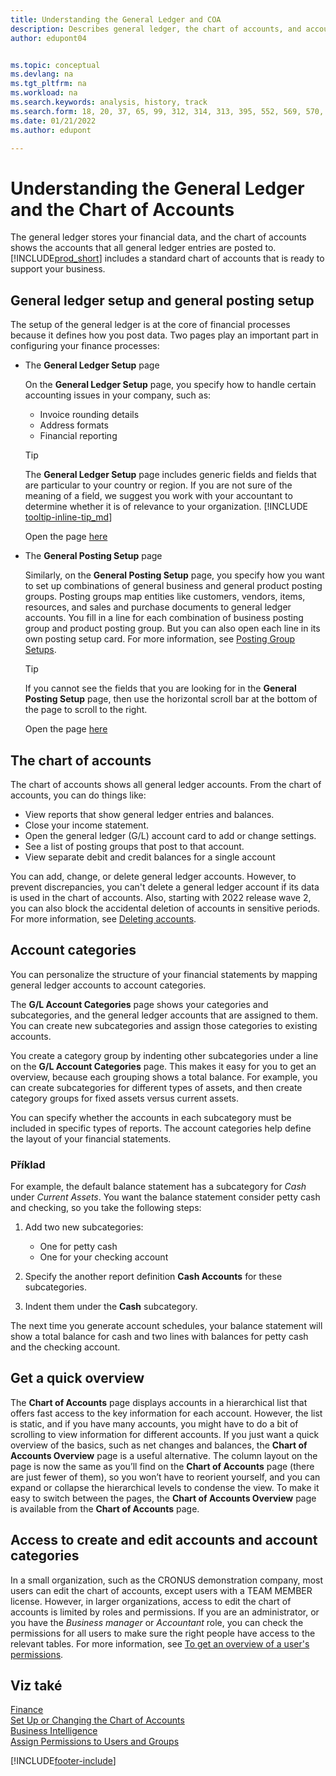 ```yaml
---
title: Understanding the General Ledger and COA
description: Describes general ledger, the chart of accounts, and account categories. Use the General Ledger Setup page to specify handling accounting issues in your company.
author: edupont04


ms.topic: conceptual
ms.devlang: na
ms.tgt_pltfrm: na
ms.workload: na
ms.search.keywords: analysis, history, track
ms.search.form: 18, 20, 37, 65, 99, 312, 314, 313, 395, 552, 569, 570, 634, 790, 791, 1158
ms.date: 01/21/2022
ms.author: edupont

---
```

# Understanding the General Ledger and the Chart of Accounts

The general ledger stores your financial data, and the chart of accounts shows the accounts that all general ledger entries are posted to. [!INCLUDE[prod_short](includes/prod_short.md)] includes a standard chart of accounts that is ready to support your business.

## General ledger setup and general posting setup

The setup of the general ledger is at the core of financial processes because it defines how you post data. Two pages play an important part in configuring your finance processes:

* The **General Ledger Setup** page

   On the **General Ledger Setup** page, you specify how to handle certain accounting issues in your company, such as:

   * Invoice rounding details
   * Address formats
   * Financial reporting

   > [!TIP]
   > The **General Ledger Setup** page includes generic fields and fields that are particular to your country or region. If you are not sure of the meaning of a field, we suggest you work with your accountant to determine whether it is of relevance to your organization. [!INCLUDE [tooltip-inline-tip_md](includes/tooltip-inline-tip_md.md)]

   Open the page [here](https://businesscentral.dynamics.com/?page=118)
* The **General Posting Setup** page

   Similarly, on the **General Posting Setup** page, you specify how you want to set up combinations of general business and general product posting groups. Posting groups map entities like customers, vendors, items, resources, and sales and purchase documents to general ledger accounts. You fill in a line for each combination of business posting group and product posting group. But you can also open each line in its own posting setup card. For more information, see [Posting Group Setups](finance-posting-groups.md).

   > [!TIP]
   > If you cannot see the fields that you are looking for in the **General Posting Setup** page, then use the horizontal scroll bar at the bottom of the page to scroll to the right.

   Open the page [here](https://businesscentral.dynamics.com/?page=314)

## The chart of accounts

The chart of accounts shows all general ledger accounts. From the chart of accounts, you can do things like:

* View reports that show general ledger entries and balances.
* Close your income statement.
* Open the general ledger (G/L) account card to add or change settings.
* See a list of posting groups that post to that account.
* View separate debit and credit balances for a single account

You can add, change, or delete general ledger accounts. However, to prevent discrepancies, you can't delete a general ledger account if its data is used in the chart of accounts. Also, starting with 2022 release wave 2, you can also block the accidental deletion of accounts in sensitive periods. For more information, see [Deleting accounts](finance-setup-chart-accounts.md#delete-accounts).

## Account categories

You can personalize the structure of your financial statements by mapping general ledger accounts to account categories.

The **G/L Account Categories** page shows your categories and subcategories, and the general ledger accounts that are assigned to them. You can create new subcategories and assign those categories to existing accounts.

You create a category group by indenting other subcategories under a line on the **G/L Account Categories** page. This makes it easy for you to get an overview, because each grouping shows a total balance. For example, you can create subcategories for different types of assets, and then create category groups for fixed assets versus current assets.

You can specify whether the accounts in each subcategory must be included in specific types of reports. The account categories help define the layout of your financial statements.

### Příklad

For example, the default balance statement has a subcategory for *Cash* under *Current Assets*. You want the balance statement consider petty cash and checking, so you take the following steps:

1. Add two new subcategories:

   * One for petty cash
   * One for your checking account
2. Specify the another report definition **Cash Accounts** for these subcategories.
3. Indent them under the **Cash** subcategory.

The next time you generate account schedules, your balance statement will show a total balance for cash and two lines with balances for petty cash and the checking account.

## Get a quick overview

The **Chart of Accounts** page displays accounts in a hierarchical list that offers fast access to the key information for each account. However, the list is static, and if you have many accounts, you might have to do a bit of scrolling to view information for different accounts. If you just want a quick overview of the basics, such as net changes and balances, the **Chart of Accounts Overview** page is a useful alternative. The column layout on the page is now the same as you’ll find on the **Chart of Accounts** page (there are just fewer of them), so you won’t have to reorient yourself, and you can expand or collapse the hierarchical levels to condense the view. To make it easy to switch between the pages, the **Chart of Accounts Overview** page is available from the **Chart of Accounts** page.

## Access to create and edit accounts and account categories

In a small organization, such as the CRONUS demonstration company, most users can edit the chart of accounts, except users with a TEAM MEMBER license. However, in larger organizations, access to edit the chart of accounts is limited by roles and permissions. If you are an administrator, or you have the *Business manager* or *Accountant* role, you can check the permissions for all users to make sure the right people have access to the relevant tables. For more information, see [To get an overview of a user's permissions](ui-define-granular-permissions.md#to-get-an-overview-of-a-users-permissions).

## Viz také

[Finance](finance.md)  
[Set Up or Changing the Chart of Accounts](finance-setup-chart-accounts.md)  
[Business Intelligence](bi.md)  
[Assign Permissions to Users and Groups](ui-define-granular-permissions.md)


[!INCLUDE[footer-include](includes/footer-banner.md)]
